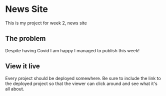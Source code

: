# News Site

This is my project for week 2, news site

## The problem

Despite having Covid I am happy I managed to publish this week!

## View it live
Every project should be deployed somewhere. Be sure to include the link to the deployed project so that the viewer can click around and see what it's all about.
